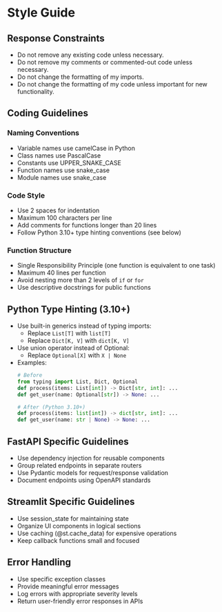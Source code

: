 # Style Guide

## Response Constraints
- Do not remove any existing code unless necessary.
- Do not remove my comments or commented-out code unless necessary.
- Do not change the formatting of my imports.
- Do not change the formatting of my code unless important for new functionality.

## Coding Guidelines

### Naming Conventions
- Variable names use camelCase in Python
- Class names use PascalCase
- Constants use UPPER_SNAKE_CASE
- Function names use snake_case
- Module names use snake_case

### Code Style
- Use 2 spaces for indentation
- Maximum 100 characters per line
- Add comments for functions longer than 20 lines
- Follow Python 3.10+ type hinting conventions (see below)

### Function Structure
- Single Responsibility Principle (one function is equivalent to one task)
- Maximum 40 lines per function
- Avoid nesting more than 2 levels of `if` or `for`
- Use descriptive docstrings for public functions

## Python Type Hinting (3.10+)
- Use built-in generics instead of typing imports:
  - Replace `List[T]` with `list[T]`
  - Replace `Dict[K, V]` with `dict[K, V]`
- Use union operator instead of Optional:
  - Replace `Optional[X]` with `X | None`
- Examples:
  ```python
  # Before
  from typing import List, Dict, Optional
  def process(items: List[int]) -> Dict[str, int]: ...
  def get_user(name: Optional[str]) -> None: ...
  
  # After (Python 3.10+)
  def process(items: list[int]) -> dict[str, int]: ...
  def get_user(name: str | None) -> None: ...
  ```

## FastAPI Specific Guidelines
- Use dependency injection for reusable components
- Group related endpoints in separate routers
- Use Pydantic models for request/response validation
- Document endpoints using OpenAPI standards

## Streamlit Specific Guidelines
- Use session_state for maintaining state
- Organize UI components in logical sections
- Use caching (@st.cache_data) for expensive operations
- Keep callback functions small and focused

## Error Handling
- Use specific exception classes
- Provide meaningful error messages
- Log errors with appropriate severity levels
- Return user-friendly error responses in APIs
